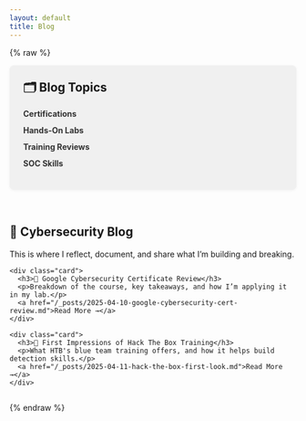 ```yaml
---
layout: default
title: Blog
---
```


{% raw %}
<div class="blog-layout">
  <aside class="sidebar">
    <h2>🗂️ Blog Topics</h2>
    <ul>
      <li><a href="#">Certifications</a></li>
      <li><a href="#">Hands-On Labs</a></li>
      <li><a href="#">Training Reviews</a></li>
      <li><a href="#">SOC Skills</a></li>
    </ul>
  </aside>

  <section class="content">
    <h1>📝 Cybersecurity Blog</h1>
    <p>This is where I reflect, document, and share what I’m building and breaking.</p>

    <div class="card">
      <h3>🔐 Google Cybersecurity Certificate Review</h3>
      <p>Breakdown of the course, key takeaways, and how I’m applying it in my lab.</p>
      <a href="/_posts/2025-04-10-google-cybersecurity-cert-review.md">Read More →</a>
    </div>

    <div class="card">
      <h3>🧠 First Impressions of Hack The Box Training</h3>
      <p>What HTB's blue team training offers, and how it helps build detection skills.</p>
      <a href="/_posts/2025-04-11-hack-the-box-first-look.md">Read More →</a>
    </div>
  </section>
</div>

<style>
.blog-layout {
  display: flex;
  flex-wrap: wrap;
  gap: 2rem;
}

.sidebar {
  flex: 1 1 200px;
  background: #f0f0f0;
  padding: 1.5rem;
  border-radius: 8px;
  box-shadow: 0 1px 5px rgba(0,0,0,0.05);
}

.sidebar h2 {
  margin-top: 0;
}

.sidebar ul {
  list-style: none;
  padding-left: 0;
}

.sidebar li {
  margin-bottom: 0.75rem;
}

.sidebar a {
  text-decoration: none;
  font-weight: bold;
  color: #333;
}

.content {
  flex: 3 1 600px;
}

.card {
  background: #fff;
  padding: 1.5rem;
  margin-bottom: 1.5rem;
  box-shadow: 0 2px 8px rgba(0,0,0,0.05);
  border-radius: 8px;
}
</style>
{% endraw %}
